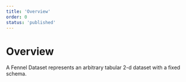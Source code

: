 ```yaml
---
title: 'Overview'
order: 0
status: 'published'
---
```


# Overview

A Fennel Dataset represents an arbitrary tabular 2-d dataset with a fixed
schema.
